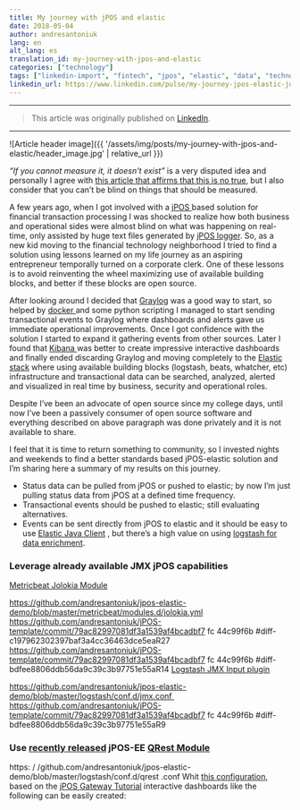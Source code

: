 ```yaml
---
title: My journey with jPOS and elastic
date: 2018-05-04
author: andresantoniuk
lang: en
alt_lang: es
translation_id: my-journey-with-jpos-and-elastic
categories: ["technology"]
tags: ["linkedin-import", "fintech", "jpos", "elastic", "data", "technology"]
linkedin_url: https://www.linkedin.com/pulse/my-journey-jpos-elastic-juan-andr%C3%A9s-antoniuk-buchtik
---
```


---

> This article was originally published on [LinkedIn](https://www.linkedin.com/pulse/my-journey-jpos-elastic-juan-andr%C3%A9s-antoniuk-buchtik).

---

![Article header image]({{ '/assets/img/posts/my-journey-with-jpos-and-elastic/header_image.jpg' | relative_url }})

*“If you cannot measure it, it doesn't exist”* is a very disputed idea and personally I agree with [this article that affirms that this is no true](https://www.forbes.com/sites/lizryan/2014/02/10/if-you-cant-measure-it-you-cant-manage-it-is-bs), but I also consider that you can’t be blind on things that should be measured.

A few years ago, when I got involved with a [jPOS ](http://jpos.org/)based solution for financial transaction processing I was shocked to realize how both business and operational sides were almost blind on what was happening on real-time, only assisted by huge text files generated by [jPOS logger](https://github.com/jpos/jPOS/blob/master/doc/src/asciidoc/ch03/logger.adoc). So, as a new kid moving to the financial technology neighborhood I tried to find a solution using lessons learned on my life journey as an aspiring entrepreneur temporally turned on a corporate clerk. One of these lessons is to avoid reinventing the wheel maximizing use of available building blocks, and better if these blocks are open source.

After looking around I decided that [Graylog](https://www.graylog.org/) was a good way to start, so helped by [docker ](http://docs.graylog.org/en/2.4/pages/installation/docker.html)and some python scripting I managed to start sending transactional events to Graylog where dashboards and alerts gave us immediate operational improvements. Once I got confidence with the solution I started to expand it gathering events from other sources. Later I found that [Kibana ](https://www.elastic.co/products/kibana)was better to create impressive interactive dashboards and finally ended discarding Graylog and moving completely to the [Elastic stack](https://www.elastic.co/products) where using available building blocks (logstash, beats, whatcher, etc) infrastructure and transactional data can be searched, analyzed, alerted and visualized in real time by business, security and operational roles.

Despite I’ve been an advocate of open source since my college days, until now I’ve been a passively consumer of open source software and everything described on above paragraph was done privately and it is not available to share.

I feel that it is time to return something to community, so I invested nights and weekends to find a better standards based jPOS-elastic solution and I’m sharing here a summary of my results on this journey.

- Status data can be pulled from jPOS or pushed to elastic; by now I’m just pulling status data from jPOS at a defined time frequency.
- Transactional events should be pushed to elastic; still evaluating alternatives.
- Events can be sent directly from jPOS to elastic and it should be easy to use [Elastic Java Client](https://www.elastic.co/guide/en/elasticsearch/client/java-rest/6.2/java-rest-high.html) , but there’s a high value on using [logstash for data enrichment](https://www.elastic.co/guide/en/logstash/current/lookup-enrichment.html).

### Leverage already available JMX jPOS capabilities

[Metricbeat Jolokia Module](https://www.elastic.co/guide/en/beats/metricbeat/master/metricbeat-module-jolokia.html)

https://github.com/andresantoniuk/jpos-elastic-demo/blob/master/metricbeat/modules.d/jolokia.yml
https://github.com/andresantoniuk/jPOS-template/commit/79ac82997081df3a1539af4bcadbf7 fc 44c99f6b #diff-c197962302397baf3a4cc36463dce5eaR27 https://github.com/andresantoniuk/jPOS-template/commit/79ac82997081df3a1539af4bcadbf7 fc 44c99f6b #diff-bdfee8806ddb56da9c39c3b97751e55aR14 [Logstash JMX Input plugin](https://www.elastic.co/guide/en/logstash/current/plugins-inputs-jmx.html)

https://github.com/andresantoniuk/jpos-elastic-demo/blob/master/logstash/conf.d/jmx.conf 
https://github.com/andresantoniuk/jPOS-template/commit/79ac82997081df3a1539af4bcadbf7 fc 44c99f6b #diff-bdfee8806ddb56da9c39c3b97751e55aR9 

### Use [recently released](https://twitter.com/jposcommits/status/991790735044349952) jPOS-EE [QRest Module](https://github.com/jpos/jPOS-EE/blob/master/doc/src/asciidoc/module_qrest.adoc)

https: / /github.com/andresantoniuk/jpos-elastic-demo/blob/master/logstash/conf.d/qrest .conf Whit [this configuration](https://github.com/andresantoniuk/jPOS-template), based on the [jPOS Gateway Tutorial](http://jpos.org/doc/tutorials/jpos-gateway.pdf) interactive dashboards like the following can be easily created: